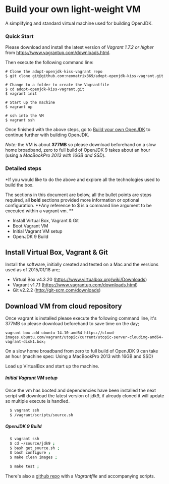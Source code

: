 # Build your own light-weight VM

A simplifying and standard virtual machine used for building OpenJDK.


### Quick Start

Please download and install the latest version of *Vagrant 1.7.2 or higher* from https://www.vagrantup.com/downloads.html.

Then execute the following command line:

```
# Clone the adopt-openjdk-kiss-vagrant repo
$ git clone git@github.com:neomatrix369/adopt-openjdk-kiss-vagrant.git

# Change to a folder to create the Vagrantfile
$ cd adopt-openjdk-kiss-vagrant.git
$ vagrant init

# Start up the machine
$ vagrant up

# ssh into the VM
$ vagrant ssh
```

Once finished with the above steps, go to [Build your own OpenJDK](../binaries/build_your_own_openjdk.md) to continue further with building OpenJDK.

*Note:* the VM is about **377MB** so please download beforehand on a slow home broadband, zero to full build of OpenJDK 9 takes about an hour (using a *MacBookPro 2013 with 16GB and SSD*).


### Detailed steps

*If you would like to do the above and explore all the technologies used to build the box.

The sections in this document are below, all the bullet points are steps required, all **bold** sections provided more information or optional configuration. **Any reference to $ is a command line argument to be executed within a vagrant vm. **

  - Install Virtual Box, Vagrant & Git
  - Boot Vagrant VM
  - Initial Vagrant VM setup
  - OpenJDK 9 Build

## Install Virtual Box, Vagrant & Git
Install the software, initially created and tested on a Mac and the versions used as of 2015/01/18 are;
  - Virtual Box v4.3.20 (https://www.virtualbox.org/wiki/Downloads)
  - Vagrant v1.7.1 (https://www.vagrantup.com/downloads.html)
  - Git v2.2.2 (http://git-scm.com/downloads)

## Download VM from cloud repository
Once vagrant is installed please execute the following command line, it's 377MB so please download beforehand to save time on the day;

```
vagrant box add ubuntu-14.10-amd64 https://cloud-images.ubuntu.com/vagrant/utopic/current/utopic-server-cloudimg-amd64-vagrant-disk1.box;
```

On a slow home broadband from zero to full build of OpenJDK 9 can take an hour (machine spec: Using a MacBookPro 2013 with 16GB and SSD)

Load up VirtualBox and start up the machine.

##### Initial Vagrant VM setup
Once the vm has booted and dependencies have been installed the next script will download the latest version of jdk9, if already cloned it will update so multiple execute is handled.

```bash
  $ vagrant ssh
  $ /vagrant/scripts/source.sh
```

##### OpenJDK 9 Build

```bash
  $ vagrant ssh
  $ cd ~/source/jdk9 ;
  $ bash get_source.sh ;
  $ bash configure ;
  $ make clean images ;
```  
```bash
  $ make test ;
```
There's also a [github repo](https://github.com/neomatrix369/adopt-openjdk-kiss-vagrant) with a *Vagrantfile* and accompanying scripts.